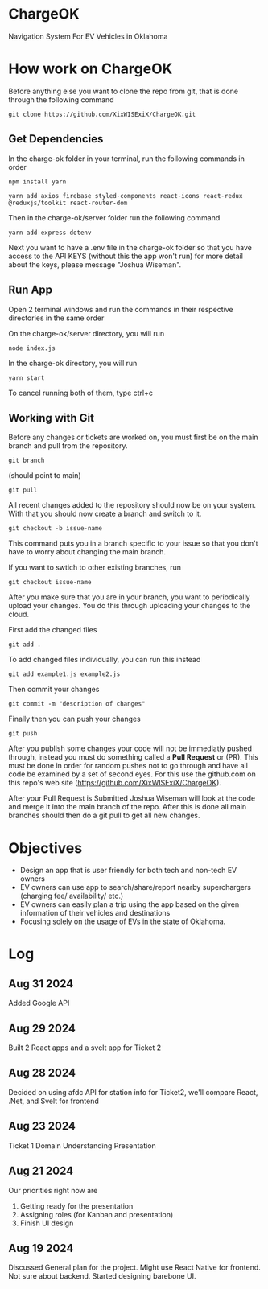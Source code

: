 # ChargeOK

Navigation System For EV Vehicles in Oklahoma

# How work on ChargeOK

Before anything else you want to clone the repo from git, that is done through the following command

```
git clone https://github.com/XixWISExiX/ChargeOK.git
```

## Get Dependencies

In the charge-ok folder in your terminal, run the following commands in order

```
npm install yarn
```

```
yarn add axios firebase styled-components react-icons react-redux @reduxjs/toolkit react-router-dom
```

Then in the charge-ok/server folder run the following command

```
yarn add express dotenv
```

Next you want to have a .env file in the charge-ok folder so that you have access to the API KEYS (without this the app won't run) for more detail about the keys, please message "Joshua Wiseman".

## Run App

Open 2 terminal windows and run the commands in their respective directories in the same order

On the charge-ok/server directory, you will run

```
node index.js
```

In the charge-ok directory, you will run

```
yarn start
```

To cancel running both of them, type ctrl+c

## Working with Git

Before any changes or tickets are worked on, you must first be on the main branch and pull from the repository.

```
git branch
```

(should point to main)

```
git pull
```

All recent changes added to the repository should now be on your system. With that you should now create a branch and switch to it.

```
git checkout -b issue-name
```

This command puts you in a branch specific to your issue so that you don't have to worry about changing the main branch.

If you want to swtich to other existing branches, run

```
git checkout issue-name
```

After you make sure that you are in your branch, you want to periodically upload your changes. You do this through uploading your changes to the cloud.

First add the changed files

```
git add .
```

To add changed files individually, you can run this instead

```
git add example1.js example2.js
```

Then commit your changes

```
git commit -m "description of changes"
```

Finally then you can push your changes

```
git push
```

After you publish some changes your code will not be immediatly pushed through, instead you must do something called a **Pull Request** or (PR). This must be done in order for random pushes not to go through and have all code be examined by a set of second eyes. For this use the github.com on this repo's web site (https://github.com/XixWISExiX/ChargeOK).

After your Pull Request is Submitted Joshua Wiseman will look at the code and merge it into the main branch of the repo. After this is done all main branches should then do a git pull to get all new changes.

# Objectives

- Design an app that is user friendly for both tech and non-tech EV owners
- EV owners can use app to search/share/report nearby superchargers
  (charging fee/ availability/ etc.)
- EV owners can easily plan a trip using the app based on the given information
  of their vehicles and destinations
- Focusing solely on the usage of
  EVs in the state of Oklahoma.

# Log

## Aug 31 2024

Added Google API

## Aug 29 2024

Built 2 React apps and a svelt app for Ticket 2

## Aug 28 2024

Decided on using afdc API for station info
for Ticket2, we'll compare React, .Net, and Svelt for frontend

## Aug 23 2024

Ticket 1 Domain Understanding Presentation

## Aug 21 2024

Our priorities right now are

1. Getting ready for the presentation
2. Assigning roles (for Kanban and presentation)
3. Finish UI design

## Aug 19 2024

Discussed General plan for the project.
Might use React Native for frontend.
Not sure about backend.
Started designing barebone UI.
